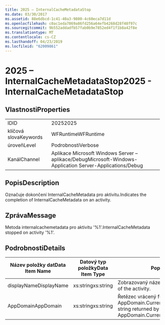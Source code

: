 ```yaml
---
title: 2025 – InternalCacheMetadataStop
ms.date: 03/30/2017
ms.assetid: 88e6dbcd-1c41-40a3-9800-4c60eca7d11d
ms.openlocfilehash: c0ac1eda7869a86fd256a64efb4268d28f48f97c
ms.sourcegitcommit: 9b552addadfb57fab0b9e7852ed4f1f1b8a42f8e
ms.translationtype: MT
ms.contentlocale: cs-CZ
ms.lasthandoff: 04/23/2019
ms.locfileid: "62009861"
---
```

# <a name="2025---internalcachemetadatastop"></a><span data-ttu-id="9dc12-102">2025 – InternalCacheMetadataStop</span><span class="sxs-lookup"><span data-stu-id="9dc12-102">2025 - InternalCacheMetadataStop</span></span>
## <a name="properties"></a><span data-ttu-id="9dc12-103">Vlastnosti</span><span class="sxs-lookup"><span data-stu-id="9dc12-103">Properties</span></span>  
  
|||  
|-|-|  
|<span data-ttu-id="9dc12-104">ID</span><span class="sxs-lookup"><span data-stu-id="9dc12-104">ID</span></span>|<span data-ttu-id="9dc12-105">2025</span><span class="sxs-lookup"><span data-stu-id="9dc12-105">2025</span></span>|  
|<span data-ttu-id="9dc12-106">klíčová slova</span><span class="sxs-lookup"><span data-stu-id="9dc12-106">Keywords</span></span>|<span data-ttu-id="9dc12-107">WFRuntime</span><span class="sxs-lookup"><span data-stu-id="9dc12-107">WFRuntime</span></span>|  
|<span data-ttu-id="9dc12-108">úroveň</span><span class="sxs-lookup"><span data-stu-id="9dc12-108">Level</span></span>|<span data-ttu-id="9dc12-109">Podrobnosti</span><span class="sxs-lookup"><span data-stu-id="9dc12-109">Verbose</span></span>|  
|<span data-ttu-id="9dc12-110">Kanál</span><span class="sxs-lookup"><span data-stu-id="9dc12-110">Channel</span></span>|<span data-ttu-id="9dc12-111">Aplikace Microsoft Windows Server – aplikace/Debug</span><span class="sxs-lookup"><span data-stu-id="9dc12-111">Microsoft-Windows-Application Server-Applications/Debug</span></span>|  
  
## <a name="description"></a><span data-ttu-id="9dc12-112">Popis</span><span class="sxs-lookup"><span data-stu-id="9dc12-112">Description</span></span>  
 <span data-ttu-id="9dc12-113">Označuje dokončení InternalCacheMetadata pro aktivitu.</span><span class="sxs-lookup"><span data-stu-id="9dc12-113">Indicates the completion of InternalCacheMetadata on an activity.</span></span>  
  
## <a name="message"></a><span data-ttu-id="9dc12-114">Zpráva</span><span class="sxs-lookup"><span data-stu-id="9dc12-114">Message</span></span>  
 <span data-ttu-id="9dc12-115">Metoda internalcachemetadata pro aktivitu '%1'.</span><span class="sxs-lookup"><span data-stu-id="9dc12-115">InternalCacheMetadata stopped on activity '%1'.</span></span>  
  
## <a name="details"></a><span data-ttu-id="9dc12-116">Podrobnosti</span><span class="sxs-lookup"><span data-stu-id="9dc12-116">Details</span></span>  
  
|<span data-ttu-id="9dc12-117">Název položky dat</span><span class="sxs-lookup"><span data-stu-id="9dc12-117">Data Item Name</span></span>|<span data-ttu-id="9dc12-118">Datový typ položky</span><span class="sxs-lookup"><span data-stu-id="9dc12-118">Data Item Type</span></span>|<span data-ttu-id="9dc12-119">Popis</span><span class="sxs-lookup"><span data-stu-id="9dc12-119">Description</span></span>|  
|--------------------|--------------------|-----------------|  
|<span data-ttu-id="9dc12-120">displayName</span><span class="sxs-lookup"><span data-stu-id="9dc12-120">DisplayName</span></span>|<span data-ttu-id="9dc12-121">xs:string</span><span class="sxs-lookup"><span data-stu-id="9dc12-121">xs:string</span></span>|<span data-ttu-id="9dc12-122">Zobrazovaný název aktivity.</span><span class="sxs-lookup"><span data-stu-id="9dc12-122">The display name of the activity.</span></span>|  
|<span data-ttu-id="9dc12-123">AppDomain</span><span class="sxs-lookup"><span data-stu-id="9dc12-123">AppDomain</span></span>|<span data-ttu-id="9dc12-124">xs:string</span><span class="sxs-lookup"><span data-stu-id="9dc12-124">xs:string</span></span>|<span data-ttu-id="9dc12-125">Řetězec vrácený funkcí AppDomain.CurrentDomain.FriendlyName.</span><span class="sxs-lookup"><span data-stu-id="9dc12-125">The string returned by AppDomain.CurrentDomain.FriendlyName.</span></span>|
